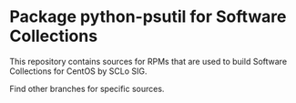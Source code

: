 # Package python-psutil for Software Collections

This repository contains sources for RPMs that are used
to build Software Collections for CentOS by SCLo SIG.

Find other branches for specific sources.
